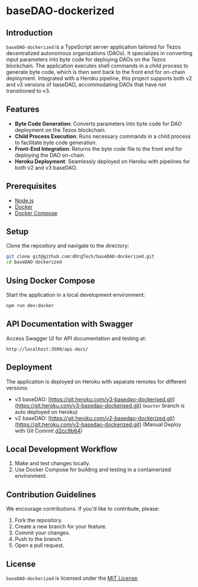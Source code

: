 # baseDAO-dockerized

## Introduction
`baseDAO-dockerized` is a TypeScript server application tailored for Tezos decentralized autonomous organizations (DAOs). It specializes in converting input parameters into byte code for deploying DAOs on the Tezos blockchain. The application executes shell commands in a child process to generate byte code, which is then sent back to the front end for on-chain deployment. Integrated with a Heroku pipeline, this project supports both v2 and v3 versions of baseDAO, accommodating DAOs that have not transitioned to v3.

## Features
- **Byte Code Generation**: Converts parameters into byte code for DAO deployment on the Tezos blockchain.
- **Child Process Execution**: Runs necessary commands in a child process to facilitate byte code generation.
- **Front-End Integration**: Returns the byte code file to the front end for deploying the DAO on-chain.
- **Heroku Deployment**: Seamlessly deployed on Heroku with pipelines for both v2 and v3 baseDAO.

## Prerequisites
- [Node.js](https://nodejs.org/)
- [Docker](https://docs.docker.com/get-docker/)
- [Docker Compose](https://docs.docker.com/compose/install/)

## Setup
Clone the repository and navigate to the directory:
```bash
git clone git@github.com:dOrgTech/baseDAO-dockerized.git
cd baseDAO-dockerized
```

## Using Docker Compose
Start the application in a local development environment:
```bash
npm run dev:docker
```

## API Documentation with Swagger
Access Swagger UI for API documentation and testing at:
```
http://localhost:3500/api-docs/
```

## Deployment
The application is deployed on Heroku with separate remotes for different versions:
- v3 baseDAO: [https://git.heroku.com/v3-basedao-dockerised.git](https://git.heroku.com/v3-basedao-dockerised.git) (`master` branch is auto deployed on heroku)
- v2 baseDAO: [https://git.heroku.com/v2-basedao-dockerized.git](https://git.heroku.com/v2-basedao-dockerized.git) (Manual Deploy with Git Commit [d2cc9b64](https://github.com/dOrgTech/baseDAO-dockerized/commit/d2cc9b64))


## Local Development Workflow
1. Make and test changes locally.
2. Use Docker Compose for building and testing in a containerized environment.

## Contribution Guidelines
We encourage contributions. If you'd like to contribute, please:
1. Fork the repository.
2. Create a new branch for your feature.
3. Commit your changes.
4. Push to the branch.
5. Open a pull request.

## License
`baseDAO-dockerized` is licensed under the [MIT License](LICENSE.md).